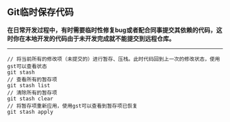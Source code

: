 ## Git临时保存代码
**在日常开发过程中，有时需要临时性修复bug或者配合同事提交其依赖的代码，这时你在本地开发的代码由于未开发完成就不能提交到远程仓库。**
<hr/>

```nginx
// 将当前所有的修改项（未提交的）进行暂存、压栈。此时代码回到上一次的修改状态，使用gst可以查看状态
git stash
// 查看所有的暂存项
git stash list
// 清除所有的暂存项
git stash clear
// 将暂存项重新应用，使用gst可以查看到暂存项已恢复
git stash apply
```
